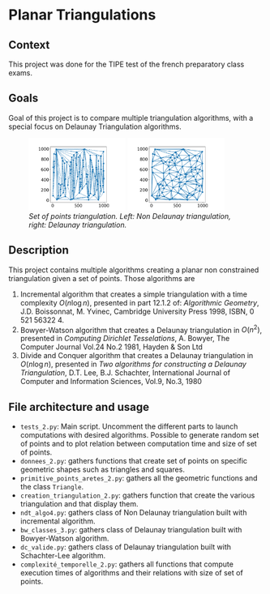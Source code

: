 # Planar Triangulations

## Context
This project was done for the TIPE test of the french preparatory class exams.

## Goals

Goal of this project is to compare multiple triangulation algorithms, with a special focus on Delaunay Triangulation algorithms. 

<figure>
  <img src="./ndt1_100_1000.png" width="45%" />
  <img src="./bw1_100_1000.png" width="45%" />
  <figcaption style="text-align:left"><em>Set of points triangulation. Left: Non Delaunay triangulation, right: Delaunay triangulation.</em></figcaption>
</figure>

## Description

This project contains multiple algorithms creating a planar non constrained triangulation given a set of points. Those algorithms are
1. Incremental algorithm that creates a simple triangulation with a time complexity $O(n\log n)$, presented in part 12.1.2 of: *Algorithmic Geometry*, J.D. Boissonnat, M. Yvinec, Cambridge University Press 1998, ISBN, 0 521 56322 4.
2. Bowyer-Watson algorithm that creates a Delaunay triangulation in $O(n^2)$, presented in *Computing Dirichlet Tesselations*, A. Bowyer, The Computer Journal Vol.24 No.2 1981, Hayden & Son Ltd
3. Divide and Conquer algorithm that creates a Delaunay triangulation in $O(n\log n)$, presented in *Two algorithms for constructing a Delaunay Triangulation*, D.T. Lee, B.J. Schachter, International Journal of Computer and Information Sciences, Vol.9, No.3, 1980

## File architecture and usage
- `tests_2.py`: Main script. Uncomment the different parts to launch computations with desired algorithms. Possible to generate random set of points and to plot relation between computation time and size of set of points.
- `donnees_2.py`: gathers functions that create set of points on specific geometric shapes such as triangles and squares.
- `primitive_points_aretes_2.py`: gathers all the geometric functions and the class `Triangle`.
- `creation_triangulation_2.py`: gathers function that create the various triangulation and that display them.
- `ndt_algo4.py`: gathers class of Non Delaunay triangulation built with incremental algorithm.
- `bw_classes_3.py`: gathers class of Delaunay triangulation built with Bowyer-Watson algorithm.
- `dc_valide.py`: gathers class of Delaunay triangulation built with Schachter-Lee algorithm.
- `complexité_temporelle_2.py`: gathers all functions that compute execution times of algorithms and their relations with size of set of points.
